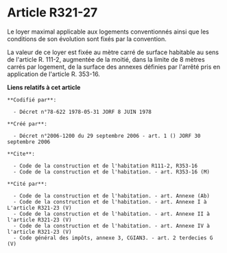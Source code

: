 # Article R321-27

Le loyer maximal applicable aux logements conventionnés ainsi que les conditions de son évolution sont fixés par la
convention.

La valeur de ce loyer est fixée au mètre carré de surface habitable au sens de l'article R. 111-2, augmentée de la moitié,
dans la limite de 8 mètres carrés par logement, de la surface des annexes définies par l'arrêté pris en application de
l'article R. 353-16.

**Liens relatifs à cet article**

	**Codifié par**:

	  - Décret n°78-622 1978-05-31 JORF 8 JUIN 1978

	**Créé par**:

	  - Décret n°2006-1200 du 29 septembre 2006 - art. 1 () JORF 30 septembre 2006

	**Cite**:

	  - Code de la construction et de l'habitation R111-2, R353-16
	  - Code de la construction et de l'habitation. - art. R353-16 (M)

	**Cité par**:

	  - Code de la construction et de l'habitation. - art. Annexe (Ab)
	  - Code de la construction et de l'habitation. - art. Annexe I à L'article R321-23 (V)
	  - Code de la construction et de l'habitation. - art. Annexe II à l'article R321-23 (V)
	  - Code de la construction et de l'habitation. - art. Annexe IV à l'article R321-23 (V)
	  - Code général des impôts, annexe 3, CGIAN3. - art. 2 terdecies G (V)
